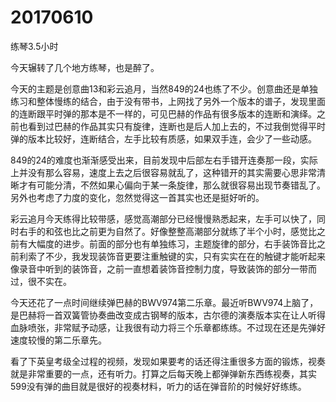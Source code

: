 # 20170610

练琴3.5小时

今天辗转了几个地方练琴，也是醉了。

今天的主题是创意曲13和彩云追月，当然849的24也练了不少。创意曲还是单独练习和整体慢练的结合，由于没有带书，上网找了另外一个版本的谱子，发现里面的连断跟平时弹的那本是不一样的，可见巴赫的作品有很多版本的连断和演绎。之前也看到过巴赫的作品其实只有旋律，连断也是后人加上去的，不过我倒觉得平时弹的版本比较好，连断结合，左手比较有质感，如果双手连，会少了一些动感。

849的24的难度也渐渐感受出来，目前发现中后部左右手错开连奏那一段，实际上并没有那么容易，速度上去之后很容易就乱了，这种错开的其实需要心思非常清晰才有可能分清，不然如果心偏向于某一条旋律，那么就很容易出现节奏错乱了。另外也考虑了力度的变化，忽然觉得这一首其实也还是挺好听的。

彩云追月今天练得比较带感，感觉高潮部分已经慢慢熟悉起来，左手可以快了，同时右手的和弦也比之前更为自然了。好像整整高潮部分就练了半个小时，感觉比之前有大幅度的进步。前面的部分也有单独练习，主题旋律的部分，右手装饰音比之前利索了不少，我发现装饰音更要注重触键的实，只有实实在在的触键才能听起来像录音中听到的装饰音，之前一直想着装饰音控制力度，导致装饰的部分一带而过，很不实在。

今天还花了一点时间继续弹巴赫的BWV974第二乐章。最近听BWV974上脑了，是巴赫将一首双簧管协奏曲改变成古钢琴的版本，古尔德的演奏版本实在让人听得血脉喷张，非常赋予动感，让我很有动力将三个乐章都练练。不过现在还是先弹好速度较慢的第二乐章先。

看了下英皇考级全过程的视频，发现如果要考的话还得注重很多方面的锻炼，视奏就是非常重要的一点，还有听力。打算之后每天晚上都弹弹新东西练视奏，其实599没有弹的曲目就是很好的视奏材料，听力的话在弹音阶的时候好好练练。
